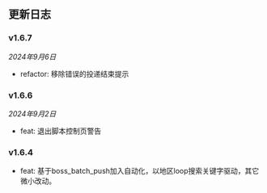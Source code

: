 ## 更新日志
### v1.6.7
*2024年9月6日*  
- refactor: 移除错误的投递结束提示

### v1.6.6
*2024年9月2日*  
- feat: 退出脚本控制页警告

### v1.6.4
- feat: 基于boss_batch_push加入自动化，以地区loop搜索关键字驱动，其它微小改动。
